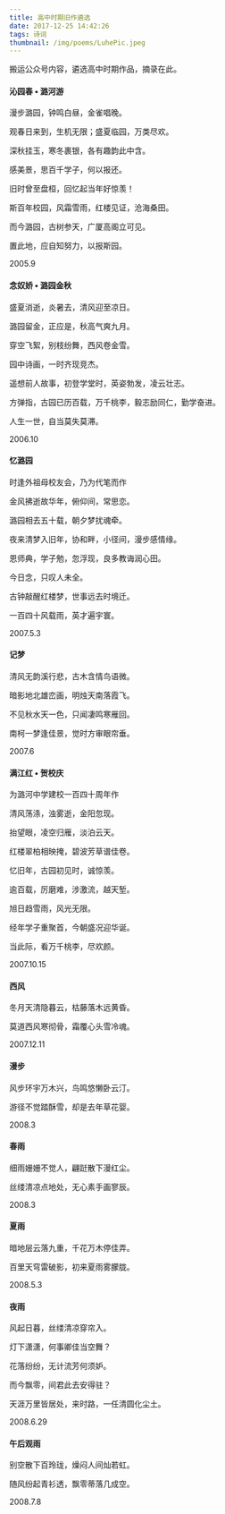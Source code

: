 ```yaml
---
title: 高中时期旧作遴选
date: 2017-12-25 14:42:26
tags: 诗词
thumbnail: /img/poems/LuhePic.jpeg
---
```

搬运公众号内容，遴选高中时期作品，摘录在此。

#### 沁园春 • 潞河游

漫步潞园，钟鸣白昼，金雀唱晚。

观春日来到，生机无限；盛夏临园，万类尽欢。

深秋挂玉，寒冬裹银，各有趣韵此中含。

感美景，思百千学子，何以报还。

旧时曾至盘桓，回忆起当年好惊羡！

斯百年校园，风霜雪雨，红楼见证，沧海桑田。

而今潞园，古树参天，广厦高阁立可见。

置此地，应自知努力，以报斯园。

2005.9


#### 念奴娇 • 潞园金秋

盛夏消逝，炎暑去，清风迎至凉日。

潞园留金，正应是，秋高气爽九月。

穿空飞絮，别枝纷舞，西风卷金雪。

园中诗画，一时齐现竞杰。

遥想前人故事，初登学堂时，英姿勃发，凌云壮志。

方弹指，古园已历百载，万千桃李，毅志励同仁，勤学奋进。

人生一世，自当莫失莫滞。

2006.10


#### 忆潞园

时逢外祖母校友会，乃为代笔而作

金风拂逝故华年，俯仰间，常思恋。

潞园相去五十载，朝夕梦扰魂牵。

夜来清梦入旧年，协和畔，小径间，漫步感情缘。

恩师典，学子勉，忽浮现，良多教诲润心田。

今日念，只叹人未全。

古钟敲醒红楼梦，世事远去时境迁。

一百四十风载雨，英才遍宇寰。

2007.5.3


#### 记梦

清风无韵溪行悲，古木含情鸟语微。

暗影地北雄峦画，明烛天南落霞飞。

不见秋水天一色，只闻凄鸣寒雁回。

南柯一梦逢佳景，觉时方审眼帘垂。

2007.6


#### 满江红 • 贺校庆

为潞河中学建校一百四十周年作

清风荡涤，浊雾逝，金阳忽现。

抬望眼，凌空归雁，淡泊云天。

红楼翠柏相映掩，碧波芳草谱佳卷。

忆旧年，古园初见时，诚惊羡。

逾百载，厉磨难，涉激流，越天堑。

旭日趋雪雨，风光无限。

经年学子重聚首，今朝盛况迎华诞。

当此际，看万千桃李，尽欢颜。

2007.10.15


#### 西风

冬月天清隐暮云，枯藤落木远黄昏。

莫道西风寒彻骨，霜覆心头雪冷魂。

2007.12.11


#### 漫步

风步环宇万木兴，鸟鸣悠懒卧云汀。

游径不觉踏酥雪，却是去年草花婴。

2008.3


#### 春雨

细雨姗姗不觉人，翩跹散下漫红尘。

丝缕清凉点地处，无心素手画寥辰。

2008.3


#### 夏雨

暗地层云落九重，千花万木停佳弄。

百里天穹雷破影，初来夏雨雾朦胧。

2008.5.3


#### 夜雨

风起日暮，丝缕清凉穿帘入。

灯下潇潇，何事卿佳当空舞？

花落纷纷，无计流芳何须妒。

而今飘零，间君此去安得驻？

天涯万里皆居处，来时路，一任清圆化尘土。

2008.6.29


#### 午后观雨

别空散下百玲珑，燥闷人间灿若虹。

随风纷起青衫透，飘零蒂落几成空。

2008.7.8

